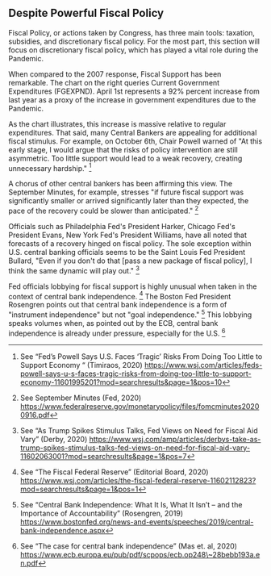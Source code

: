## Despite Powerful Fiscal Policy

Fiscal Policy, or actions taken by Congress, has three main tools: taxation,
subsidies, and discretionary fiscal policy. For the most part, this section will
focus on discretionary fiscal policy, which has played a vital role during the
Pandemic.

When compared to the 2007 response, Fiscal Support has been remarkable. The
chart on the right queries Current Government Expenditures (FGEXPND). April 1st
represents a 92% percent increase from last year as a proxy of the increase in
government expenditures due to the Pandemic.

As the chart illustrates, this increase is massive relative to regular
expenditures. That said, many Central Bankers are appealing for additional
fiscal stimulus. For example, on October 6th, Chair Powell warned of "At this
early stage, I would argue that the risks of policy intervention are still
asymmetric. Too little support would lead to a weak recovery, creating
unnecessary hardship." [^1]

[^1]: See “Fed’s Powell Says U.S. Faces ‘Tragic’ Risks From Doing Too Little to
    Support Economy “ (Timiraos, 2020)
    https://www.wsj.com/articles/feds-powell-says-u-s-faces-tragic-risks-from-doing-too-little-to-support-economy-11601995201?mod=searchresults&page=1&pos=10

A chorus of other central bankers has been affirming this view. The September
Minutes, for example, stresses "if future fiscal support was significantly
smaller or arrived significantly later than they expected, the pace of the
recovery could be slower than anticipated." [^2]

[^2]: See September Minutes (Fed, 2020)
    https://www.federalreserve.gov/monetarypolicy/files/fomcminutes20200916.pdf

Officials such as Philadelphia Fed's President Harker, Chicago Fed's President
Evans, New York Fed's President Williams, have all noted that forecasts of a
recovery hinged on fiscal policy. The sole exception within U.S. central banking
officials seems to be the Saint Louis Fed President Bullard, "Even if you don't
do that [pass a new package of fiscal policy], I think the same dynamic will
play out." [^3]

[^3]: See “As Trump Spikes Stimulus Talks, Fed Views on Need for Fiscal Aid
    Vary” (Derby, 2020)
    https://www.wsj.com/amp/articles/derbys-take-as-trump-spikes-stimulus-talks-fed-views-on-need-for-fiscal-aid-vary-11602063001?mod=searchresults&page=1&pos=7

Fed officials lobbying for fiscal support is highly unusual when taken in the
context of central bank independence. [^4] The Boston Fed President Rosengren
points out that central bank independence is a form of "instrument independence"
but not "goal independence." [^5] This lobbying speaks volumes when, as pointed
out by the ECB, central bank independence is already under pressure, especially
for the U.S. [^6]

[^4]: See “The Fiscal Federal Reserve” (Editorial Board, 2020)
    https://www.wsj.com/articles/the-fiscal-federal-reserve-11602112823?mod=searchresults&page=1&pos=1

[^5]: See “Central Bank Independence: What It Is, What It Isn’t – and the
    Importance of Accountability” (Rosengren, 2019)
    https://www.bostonfed.org/news-and-events/speeches/2019/central-bank-independence.aspx

[^6]: See “The case for central bank independence” (Mas et. al, 2020)
    https://www.ecb.europa.eu/pub/pdf/scpops/ecb.op248\~28bebb193a.en.pdf